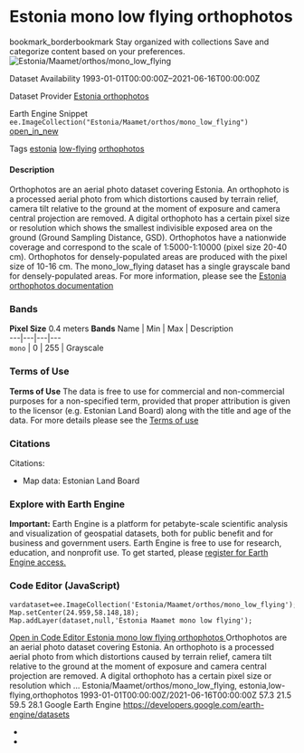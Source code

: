  
#  Estonia mono low flying orthophotos 
bookmark_borderbookmark Stay organized with collections  Save and categorize content based on your preferences. 
![Estonia/Maamet/orthos/mono_low_flying](https://developers.google.com/earth-engine/datasets/images/Estonia/Estonia_Maamet_orthos_mono_low_flying_sample.png) 

Dataset Availability
    1993-01-01T00:00:00Z–2021-06-16T00:00:00Z 

Dataset Provider
     [ Estonia orthophotos ](https://geoportaal.maaamet.ee/eng/Spatial-Data/Orthophotos-p309.html) 

Earth Engine Snippet
     `    ee.ImageCollection("Estonia/Maamet/orthos/mono_low_flying")   ` [ open_in_new ](https://code.earthengine.google.com/?scriptPath=Examples:Datasets/Estonia/Estonia_Maamet_orthos_mono_low_flying) 

Tags
     [estonia](https://developers.google.com/earth-engine/datasets/tags/estonia) [low-flying](https://developers.google.com/earth-engine/datasets/tags/low-flying) [orthophotos](https://developers.google.com/earth-engine/datasets/tags/orthophotos)
#### Description
Orthophotos are an aerial photo dataset covering Estonia.
An orthophoto is a processed aerial photo from which distortions caused by terrain relief, camera tilt relative to the ground at the moment of exposure and camera central projection are removed. A digital orthophoto has a certain pixel size or resolution which shows the smallest indivisible exposed area on the ground (Ground Sampling Distance, GSD).
Orthophotos have a nationwide coverage and correspond to the scale of 1:5000-1:10000 (pixel size 20-40 cm). Orthophotos for densely-populated areas are produced with the pixel size of 10-16 cm.
The mono_low_flying dataset has a single grayscale band for densely-populated areas.
For more information, please see the [Estonia orthophotos documentation](https://geoportaal.maaamet.ee/eng/Spatial-Data/Orthophotos-p309.html)
### Bands
**Pixel Size** 0.4 meters 
**Bands**
Name | Min | Max | Description  
---|---|---|---  
`mono` |  0  |  255  | Grayscale  
### Terms of Use
**Terms of Use**
The data is free to use for commercial and non-commercial purposes for a non-specified term, provided that proper attribution is given to the licensor (e.g. Estonian Land Board) along with the title and age of the data.
For more details please see the [Terms of use](https://geoportaal.maaamet.ee/docs/Avaandmed/Licence-of-open-data-of-Estonian-Land-Board.pdf)
### Citations
Citations:
  * Map data: Estonian Land Board


### Explore with Earth Engine
**Important:** Earth Engine is a platform for petabyte-scale scientific analysis and visualization of geospatial datasets, both for public benefit and for business and government users. Earth Engine is free to use for research, education, and nonprofit use. To get started, please [register for Earth Engine access.](https://console.cloud.google.com/earth-engine)
### Code Editor (JavaScript)
```
vardataset=ee.ImageCollection('Estonia/Maamet/orthos/mono_low_flying');
Map.setCenter(24.959,58.148,18);
Map.addLayer(dataset,null,'Estonia Maamet mono low flying');
```
[ Open in Code Editor ](https://code.earthengine.google.com/?scriptPath=Examples:Datasets/Estonia/Estonia_Maamet_orthos_mono_low_flying)
[ Estonia mono low flying orthophotos ](https://developers.google.com/earth-engine/datasets/catalog/Estonia_Maamet_orthos_mono_low_flying)
Orthophotos are an aerial photo dataset covering Estonia. An orthophoto is a processed aerial photo from which distortions caused by terrain relief, camera tilt relative to the ground at the moment of exposure and camera central projection are removed. A digital orthophoto has a certain pixel size or resolution which …
Estonia/Maamet/orthos/mono_low_flying, estonia,low-flying,orthophotos 
1993-01-01T00:00:00Z/2021-06-16T00:00:00Z
57.3 21.5 59.5 28.1 
Google Earth Engine
https://developers.google.com/earth-engine/datasets
  * [ ](https://doi.org/https://geoportaal.maaamet.ee/eng/Spatial-Data/Orthophotos-p309.html)
  * [ ](https://doi.org/https://developers.google.com/earth-engine/datasets/catalog/Estonia_Maamet_orthos_mono_low_flying)


